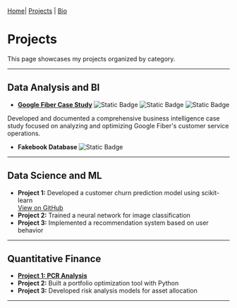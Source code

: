 [Home](index.md)| [Projects](projects.md) | [Bio](bio.md)

# Projects

This page showcases my projects organized by category.

---

## Data Analysis and BI

- **[Google Fiber Case Study](https://github.com/carlosfc-ds/GoogleFiberCaseStudy)** ![Static Badge](https://img.shields.io/badge/Tableau-brightgreen) ![Static Badge](https://img.shields.io/badge/Google%20BigQuery-brightgreen) ![Static Badge](https://img.shields.io/badge/Google%20BigQuery-brightgreen?logo=googlebigquery&logoColor=white)


Developed and documented a comprehensive business intelligence case study focused on analyzing and optimizing Google Fiber's customer service operations.
- **Fakebook Database** ![Static Badge](https://img.shields.io/badge/SQL-yellow)

---

## Data Science and ML

- **Project 1:** Developed a customer churn prediction model using scikit-learn  
  [View on GitHub](https://github.com/carlosfc-ds/project-si618)
- **Project 2:** Trained a neural network for image classification
- **Project 3:** Implemented a recommendation system based on user behavior


---

## Quantitative Finance

- **[Project 1: PCR Analysis](data_analysis/pcr.html)**
- **Project 2:** Built a portfolio optimization tool with Python
- **Project 3:** Developed risk analysis models for asset allocation

---
